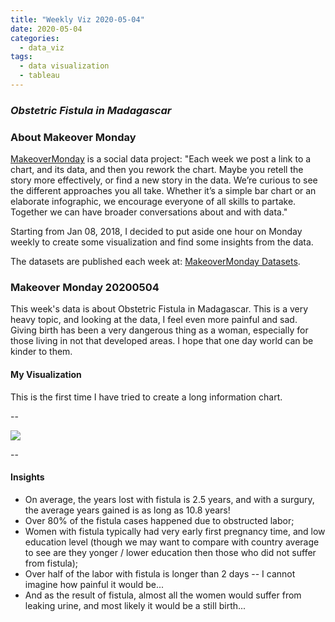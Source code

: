 ```yaml
---
title: "Weekly Viz 2020-05-04"
date: 2020-05-04
categories:
  - data_viz
tags:
  - data visualization
  - tableau
---
```


### *Obstetric Fistula in Madagascar*


### About Makeover Monday

[MakeoverMonday](http://www.makeovermonday.co.uk/) is a social data project:
"Each week we post a link to a chart, and its data, and then you rework the chart.
Maybe you retell the story more effectively, or find a new story in the data.
We’re curious to see the different approaches you all take. Whether it’s a simple bar chart or an elaborate infographic, we encourage everyone of all skills to partake.
Together we can have broader conversations about and with data."

Starting from Jan 08, 2018, I decided to put aside one hour on Monday weekly to create some visualization and find some insights from the data.

The datasets are published each week at: [MakeoverMonday Datasets](http://www.makeovermonday.co.uk/data/).

### Makeover Monday 20200504

This week's data is about Obstetric Fistula in Madagascar. This is a very heavy topic, and looking at the data, I feel even more painful and sad. Giving birth has been a very dangerous thing as a woman, especially for those living in not that developed areas. I hope that one day world can be kinder to them.  

#### My Visualization

This is the first time I have tried to create a long information chart.  

--  

<div class='tableauPlaceholder' id='viz1588655165371' style='position: relative'>
<noscript><a href='#'>
  <img alt=' ' src='https:&#47;&#47;public.tableau.com&#47;static&#47;images&#47;Ma&#47;MakeOverMonday2020504ObstetricFistulainMadagascar&#47;ObstetricFistulainMadagascar&#47;1_rss.png' style='border: none' />
</a></noscript>
<object class='tableauViz'  style='display:none;'>
  <param name='host_url' value='https%3A%2F%2Fpublic.tableau.com%2F' />
  <param name='embed_code_version' value='3' />
  <param name='site_root' value='' />
  <param name='name' value='MakeOverMonday2020504ObstetricFistulainMadagascar&#47;ObstetricFistulainMadagascar' />
  <param name='tabs' value='no' />
  <param name='toolbar' value='yes' />
  <param name='static_image' value='https:&#47;&#47;public.tableau.com&#47;static&#47;images&#47;Ma&#47;MakeOverMonday2020504ObstetricFistulainMadagascar&#47;ObstetricFistulainMadagascar&#47;1.png' /> 
  <param name='animate_transition' value='yes' />
  <param name='display_static_image' value='yes' />
  <param name='display_spinner' value='yes' />
  <param name='display_overlay' value='yes' />
  <param name='display_count' value='yes' />
</object></div>              
<script type='text/javascript'>            
  var divElement = document.getElementById('viz1588655165371');    
  var vizElement = divElement.getElementsByTagName('object')[0];          
  if ( divElement.offsetWidth > 800 ) { vizElement.style.width='800px';vizElement.style.height='2027px';} else if ( divElement.offsetWidth > 500 ) { vizElement.style.width='800px';vizElement.style.height='2027px';} else { vizElement.style.width='100%';vizElement.style.height='2427px';}              
  var scriptElement = document.createElement('script');     
  scriptElement.src = 'https://public.tableau.com/javascripts/api/viz_v1.js';      
  vizElement.parentNode.insertBefore(scriptElement, vizElement);           
</script>  
  
--  

#### Insights
* On average, the years lost with fistula is 2.5 years, and with a surgury, the average years gained is as long as 10.8 years!  
* Over 80% of the fistula cases happened due to obstructed labor;  
* Women with fistula typically had very early first pregnancy time, and low education level (though we may want to compare with country average to see are they yonger / lower education then those who did not suffer from fistula);  
* Over half of the labor with fistula is longer than 2 days -- I cannot imagine how painful it would be...  
* And as the result of fistula, almost all the women would suffer from leaking urine, and most likely it would be a still birth...
  
